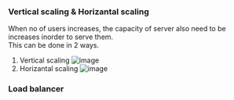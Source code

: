 ### Vertical scaling & Horizantal scaling
When no of users increases, the capacity of server also need to be increases inorder to serve them. <br />
This can be done in 2 ways.
1. Vertical scaling
![image](https://github.com/user-attachments/assets/da80defa-fbe5-4bf4-a03a-315afe7d20c2)
3. Horizantal scaling
![image](https://github.com/user-attachments/assets/902e3b4b-f238-4c72-b5ee-f080c0e86083)

### Load balancer

